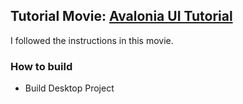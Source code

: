 ## Tutorial Movie: [Avalonia UI Tutorial](https://www.youtube.com/playlist?list=PLrW43fNmjaQWMhFHxS1jpQ34TkHroHJLb)
I followed the instructions in this movie.

### How to build

- Build Desktop Project